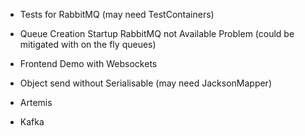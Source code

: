 - Tests for RabbitMQ (may need TestContainers)
- Queue Creation Startup RabbitMQ not Available Problem (could be mitigated with on the fly queues)
- Frontend Demo with Websockets

- Object send without Serialisable (may need JacksonMapper)

- Artemis
- Kafka
